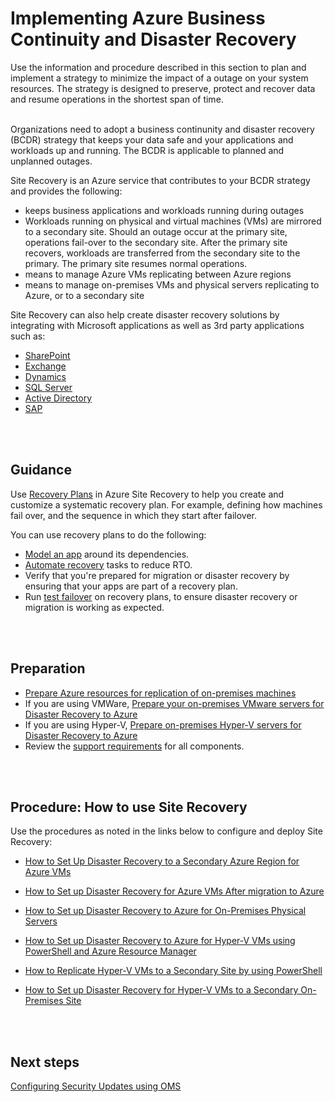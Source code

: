 # Implementing Azure Business Continuity and Disaster Recovery
Use the information and procedure described in this section to plan and implement a strategy to minimize the impact of a outage on your system resources. The strategy is designed to preserve, protect and recover data and resume operations in the shortest span of time. 
<br />
<br />

Organizations need to adopt a business continunity and disaster recovery (BCDR) strategy that keeps your data safe and your applications and workloads up and running. The BCDR is applicable to planned and unplanned outages.

Site Recovery is an Azure service that contributes to your BCDR strategy and provides the following:
- keeps business applications and workloads running during outages
- Workloads running on physical and virtual machines (VMs) are mirrored to a secondary site. Should an outage occur at the primary site, operations fail-over to the secondary site. After the primary site recovers, workloads are transferred from the secondary site to the primary. The primary site resumes normal operations. 
- means to manage Azure VMs replicating between Azure regions
- means to manage on-premises VMs and physical servers replicating to Azure, or to a secondary site
  
Site Recovery can also help create disaster recovery solutions by integrating with Microsoft applications as well as 3rd party applications such as:  
- [SharePoint](https://docs.microsoft.com/en-us/azure/site-recovery/site-recovery-workload#protect-sharepoint)
- [Exchange](https://gallery.technet.microsoft.com/Exchange-DR-Solution-using-11a7dcb6)
- [Dynamics](https://docs.microsoft.com/en-us/azure/site-recovery/site-recovery-dynamicsax)
- [SQL Server](https://docs.microsoft.com/en-us/azure/site-recovery/site-recovery-sql)
- [Active Directory](https://docs.microsoft.com/en-us/azure/site-recovery/site-recovery-workload#replicate-active-directory-and-dns)
- [SAP](https://docs.microsoft.com/en-us/azure/site-recovery/site-recovery-sap)
<br />
<br />

## Guidance
Use [Recovery Plans](https://docs.microsoft.com/en-us/azure/site-recovery/site-recovery-create-recovery-plans) in Azure Site Recovery to help you create and customize a systematic recovery plan. For example, defining how machines fail over, and the sequence in which they start after failover.  

You can use recovery plans to do the following:
  - [Model an app](https://docs.microsoft.com/en-us/azure/site-recovery/recovery-plan-overview#model-apps) around its dependencies.
  - [Automate recovery](https://docs.microsoft.com/en-us/azure/site-recovery/recovery-plan-overview#automate-tasks) tasks to reduce RTO.
  - Verify that you're prepared for migration or disaster recovery by ensuring that your apps are part of a recovery plan.
  - Run [test failover](https://docs.microsoft.com/en-us/azure/site-recovery/recovery-plan-overview#test-failover) on recovery plans, to ensure disaster recovery or migration is working as expected.
<br />
<br />

## Preparation
- [Prepare Azure resources for replication of on-premises machines](https://docs.microsoft.com/en-us/azure/site-recovery/tutorial-prepare-azure)
- If you are using VMWare, [Prepare your on-premises VMware servers for Disaster Recovery to Azure](https://docs.microsoft.com/en-us/azure/site-recovery/vmware-azure-tutorial-prepare-on-premises)
- If you are using Hyper-V, [Prepare on-premises Hyper-V servers for Disaster Recovery to Azure](https://docs.microsoft.com/en-us/azure/site-recovery/hyper-v-prepare-on-premises-tutorial)
- Review the [support requirements](https://docs.microsoft.com/en-us/azure/site-recovery/azure-to-azure-support-matrix) for all components.
<br />
<br />

## Procedure:  How to use Site Recovery
Use the procedures as noted in the links below to configure and deploy Site Recovery:

- [How to Set Up Disaster Recovery to a Secondary Azure Region for Azure VMs](https://docs.microsoft.com/en-us/azure/site-recovery/azure-to-azure-tutorial-enable-replication)

- [How to Set up Disaster Recovery for Azure VMs After migration to Azure](https://docs.microsoft.com/en-us/azure/site-recovery/azure-to-azure-replicate-after-migration)
- [How to Set up Disaster Recovery to Azure for On-Premises Physical Servers](https://docs.microsoft.com/en-us/azure/site-recovery/physical-azure-disaster-recovery)
- [How to Set up Disaster Recovery to Azure for Hyper-V VMs using PowerShell and Azure Resource Manager](https://docs.microsoft.com/en-us/azure/site-recovery/hyper-v-azure-powershell-resource-manager)
- [How to Replicate Hyper-V VMs to a Secondary Site by using PowerShell](https://docs.microsoft.com/en-us/azure/site-recovery/hyper-v-vmm-powershell-resource-manager)
- [How to Set up Disaster Recovery for Hyper-V VMs to a Secondary On-Premises Site](https://docs.microsoft.com/en-us/azure/site-recovery/hyper-v-vmm-disaster-recovery)
<br />
<br />

## Next steps
[Configuring Security Updates using OMS](https://github.com/alvarovitta/Azure-Security/blob/master/4.5-Configuring-Security-Updates-using-OMS.md)
